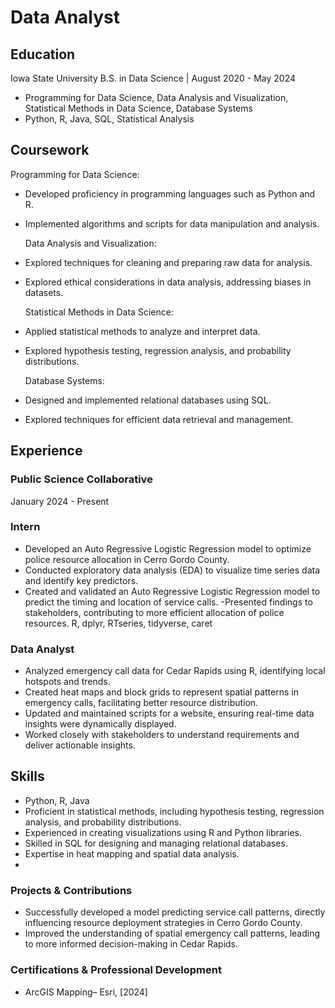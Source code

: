 # Data Analyst

## Education 
Iowa State University B.S. in Data Science | August 2020 - May 2024
* Programming for Data Science, Data Analysis and Visualization, Statistical Methods in Data Science, Database Systems
* Python, R, Java, SQL, Statistical Analysis


## Coursework 
  Programming for Data Science: 
- Developed proficiency in programming languages such as Python and R. 
- Implemented algorithms and scripts for data manipulation and analysis. 
    
  Data Analysis and Visualization: 
* Explored techniques for cleaning and preparing raw data for analysis. 
* Explored ethical considerations in data analysis, addressing biases in datasets.  
  
  Statistical Methods in Data  Science:
* Applied statistical methods to analyze and interpret data. 
* Explored hypothesis testing, regression analysis, and probability distributions. 
  
  Database Systems: 
* Designed and implemented relational databases using SQL. 
* Explored techniques for efficient data retrieval and management. 
    
## Experience
### Public Science Collaborative
January 2024 - Present
### Intern 
 - Developed an Auto Regressive Logistic Regression model to optimize police resource allocation in Cerro Gordo County.
- Conducted exploratory data analysis (EDA) to visualize time series data and identify key predictors.
- Created and validated an Auto Regressive Logistic Regression model to predict the timing and location of service calls.
 -Presented findings to stakeholders, contributing to more efficient allocation of police resources.
 R, dplyr, RTseries, tidyverse, caret

### Data Analyst
- Analyzed emergency call data for Cedar Rapids using R, identifying local hotspots and trends.
- Created heat maps and block grids to represent spatial patterns in emergency calls, facilitating better resource distribution.
-  Updated and maintained scripts for a website, ensuring real-time data insights were 
dynamically displayed.
-  Worked closely with stakeholders to understand requirements and deliver actionable 
insights.

## Skills
-  Python, R, Java
-  Proficient in statistical methods, including hypothesis testing, regression analysis, and 
probability distributions.
-  Experienced in creating visualizations using R and Python libraries.
-  Skilled in SQL for designing and managing relational databases.
-  Expertise in heat mapping and spatial data analysis.
-  
###  Projects & Contributions
-  Successfully developed a model predicting service call patterns, directly influencing 
resource deployment strategies in Cerro Gordo County.
-  Improved the understanding of spatial emergency call patterns, leading to more informed
decision-making in Cedar Rapids.

### Certifications & Professional Development
-  ArcGIS Mapping– Esri, [2024]
